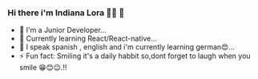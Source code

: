 
### Hi there i'm Indiana Lora 👋🏽 🐨

- 🔭 I'm a Junior Developer...
- 🌱 Currently learning  React/React-native...
- 👯 I speak spanish , english and i'm currently learning german😍...
- ⚡ Fun fact: Smiling it's a daily habbit so,dont forget to laugh when you smile 😁😊😉.!!
